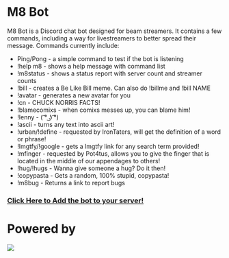 # M8 Bot

M8 Bot is a Discord chat bot designed for beam streamers. It contains a few commands, including a way for livestreamers to better spread their message. Commands currently include:
  - Ping/Pong - a simple command to test if the bot is listening
  - !help m8 - shows a help message with command list
  - !m8status - shows a status report with server count and streamer counts
  - !bill - creates a Be Like Bill meme. Can also do !billme and !bill NAME
  - !avatar - generates a new avatar for you
  - !cn - CHUCK NORRIS FACTS!
  - !blamecomixs - when comixs messes up, you can blame him!
  - !lenny - ( ͡° ͜ʖ ͡°)
  - !ascii - turns any text into ascii art!
  - !urban/!define - requested by IronTaters, will get the definition of a word or phrase!
  - !lmgtfy/!google - gets a lmgtfy link for any search term provided!
  - !mfinger - requested by Pot4tus, allows you to give the finger that is located in the middle of our appendages to others!
  - !hug/!hugs - Wanna give someone a hug? Do it then!
  - !copypasta - Gets a random, 100% stupid, copypasta!
  - !m8bug - Returns a link to report bugs

### [Click Here to Add the bot to your server!]

# Powered by
[![](https://camo.githubusercontent.com/40129aa4640399b5e65cc3c101361a6a0b5d6467/68747470733a2f2f646973636f72642e6a732e6f72672f7374617469632f6c6f676f2e737667)](https://discord.js.org)

   [ComixsYT]: <https://comixsyt.space>
   [Click Here to Add the bot to your server!]: <https://github.com/MAPReiff/M8-Bot/wiki/Setup>
